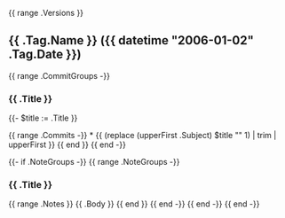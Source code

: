 {{ range .Versions }}
## {{ .Tag.Name }} ({{ datetime "2006-01-02" .Tag.Date }})

{{ range .CommitGroups -}}
### {{ .Title }}
{{- $title := .Title }}

{{ range .Commits -}}
	* {{ (replace (upperFirst .Subject) $title "" 1) | trim | upperFirst }}
{{ end }}
{{ end -}}

{{- if .NoteGroups -}}
{{ range .NoteGroups -}}
### {{ .Title }}

{{ range .Notes }}
	{{ .Body }}
{{ end }}
{{ end -}}
{{ end -}}
{{ end -}}